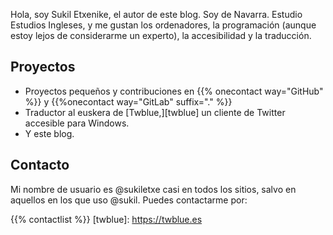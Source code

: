 <!--
.. title: Página principal
.. slug: index
.. date: 2017-11-19 10:59:20+01:00
.. tags: 
.. category: 
.. link: 
.. description: 
.. type: text
-->

Hola, soy Sukil Etxenike, el autor de este blog. Soy de Navarra. Estudio Estudios Ingleses, y me gustan los ordenadores, la programación (aunque estoy lejos de considerarme un experto), la accesibilidad y la traducción.

## Proyectos
*  Proyectos pequeños y contribuciones en {{% onecontact way="GitHub" %}} y {{%onecontact way="GitLab" suffix="." %}}
*  Traductor al euskera de [Twblue,][twblue] un cliente de Twitter accesible para Windows.
*  Y este blog.

## Contacto

Mi nombre de usuario es @sukiletxe casi en todos los sitios, salvo en  aquellos en los que uso @sukil. Puedes contactarme por: 

{{% contactlist %}}
[twblue]: https://twblue.es
